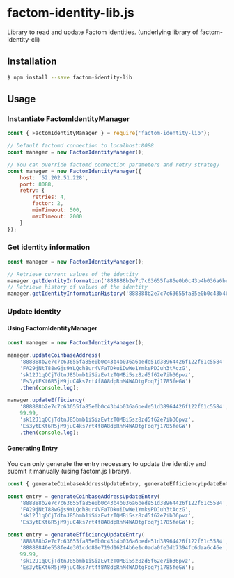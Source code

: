 # factom-identity-lib.js

Library to read and update Factom identities. (underlying library of factom-identity-cli)

## Installation

```bash
$ npm install --save factom-identity-lib
```

## Usage

### Instantiate FactomIdentityManager

```javascript
const { FactomIdentityManager } = require('factom-identity-lib');

// Default factomd connection to localhost:8088
const manager = new FactomIdentityManager();

// You can override factomd connection parameters and retry strategy
const manager = new FactomIdentityManager({
    host: '52.202.51.228',
    port: 8088,
    retry: {
        retries: 4,
        factor: 2,
        minTimeout: 500,
        maxTimeout: 2000
    }
});
```

### Get identity information

```javascript
const manager = new FactomIdentityManager();

// Retrieve current values of the identity
manager.getIdentityInformation('888888b2e7c7c63655fa85e0b0c43b4b036a6bede51d38964426f122f61c5584').then(console.log);
// Retrieve history of values of the identity
manager.getIdentityInformationHistory('888888b2e7c7c63655fa85e0b0c43b4b036a6bede51d38964426f122f61c5584').then(console.log);
```

### Update identity

#### Using FactomIdentityManager 

```javascript
const manager = new FactomIdentityManager();

manager.updateCoinbaseAddress(
    '888888b2e7c7c63655fa85e0b0c43b4b036a6bede51d38964426f122f61c5584',
    'FA29jNtT88wGjs9YLQch8ur4VFaTDkuiDwWe1YmksPDJuh3tAczG',
    'sk12J1qQCjTdtnJ85bmb1iSizEvtzTQMBi5sz8zd5f62e7ib36pvz',
    'Es3ytEKt6R5jM9juC4ks7rt4f8A8dpRnM4WADtgFoq7j1785feGW')
    .then(console.log);

manager.updateEfficiency(
    '888888b2e7c7c63655fa85e0b0c43b4b036a6bede51d38964426f122f61c5584',
    99.99,
    'sk12J1qQCjTdtnJ85bmb1iSizEvtzTQMBi5sz8zd5f62e7ib36pvz',
    'Es3ytEKt6R5jM9juC4ks7rt4f8A8dpRnM4WADtgFoq7j1785feGW')
    .then(console.log);
```

#### Generating Entry

You can only generate the entry necessary to update the identity and submit it manually (using factom.js library).

```javascript
const { generateCoinbaseAddressUpdateEntry, generateEfficiencyUpdateEntry } = require('factom-identity');

const entry = generateCoinbaseAddressUpdateEntry(
    '888888b2e7c7c63655fa85e0b0c43b4b036a6bede51d38964426f122f61c5584',
    'FA29jNtT88wGjs9YLQch8ur4VFaTDkuiDwWe1YmksPDJuh3tAczG',
    'sk12J1qQCjTdtnJ85bmb1iSizEvtzTQMBi5sz8zd5f62e7ib36pvz',
    'Es3ytEKt6R5jM9juC4ks7rt4f8A8dpRnM4WADtgFoq7j1785feGW');

const entry = generateEfficiencyUpdateEntry(
    '888888b2e7c7c63655fa85e0b0c43b4b036a6bede51d38964426f122f61c5584',
    '88888846e558fe4e301cdd89e719d162f4b6e1c0ada0fe3db7394fc6daa6c46e',
    99.99,
    'sk12J1qQCjTdtnJ85bmb1iSizEvtzTQMBi5sz8zd5f62e7ib36pvz',
    'Es3ytEKt6R5jM9juC4ks7rt4f8A8dpRnM4WADtgFoq7j1785feGW');
```
